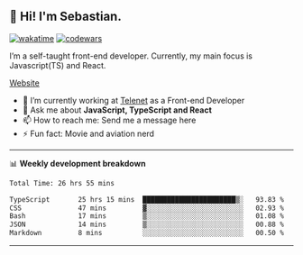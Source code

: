 ## 👋 Hi! I'm Sebastian.

[![wakatime](https://wakatime.com/badge/user/df0036c6-328a-4a39-be9b-e49417ed22a1.svg)](https://wakatime.com/@df0036c6-328a-4a39-be9b-e49417ed22a1)
[![codewars](https://www.codewars.com/users/sebavuye/badges/small)](https://www.codewars.com/users/sebavuye)

I’m a self-taught front-end developer. Currently, my main focus is Javascript(TS) and React.

[Website](https://sebastianvuye.be)

- 🔭 I’m currently working at [Telenet](https://telenet.be/) as a Front-end Developer
- 💬 Ask me about **JavaScript, TypeScript and React**
- 📫 How to reach me: Send me a message here
- ⚡ Fun fact: Movie and aviation nerd

-------

📊 **Weekly development breakdown**

<!--START_SECTION:waka-->

```txt
Total Time: 26 hrs 55 mins

TypeScript       25 hrs 15 mins  ███████████████████████▒░   93.83 %
CSS              47 mins         ▓░░░░░░░░░░░░░░░░░░░░░░░░   02.93 %
Bash             17 mins         ▒░░░░░░░░░░░░░░░░░░░░░░░░   01.08 %
JSON             14 mins         ▒░░░░░░░░░░░░░░░░░░░░░░░░   00.88 %
Markdown         8 mins          ░░░░░░░░░░░░░░░░░░░░░░░░░   00.50 %
```

<!--END_SECTION:waka-->
-------
